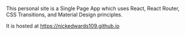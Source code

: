 This personal site is a Single Page App which uses React, React Router, CSS Transitions, and Material Design principles.

It is hosted at https://nickedwards109.github.io
